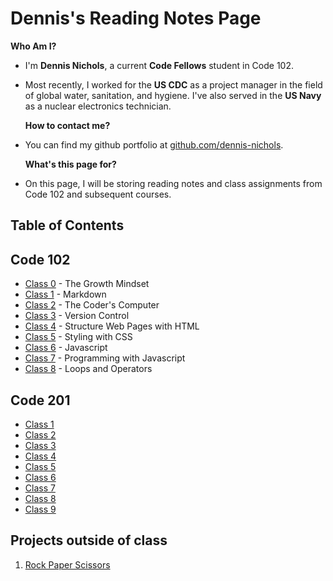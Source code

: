 # Dennis's Reading Notes Page

  **Who Am I?**

- I'm **Dennis Nichols**, a current **Code Fellows** student in Code 102.
- Most recently, I worked for the **US CDC** as a project manager in the field of global water, sanitation, and hygiene. I've also served in the **US Navy** as a nuclear electronics technician.

  **How to contact me?**

- You can find my github portfolio at [github.com/dennis-nichols](https://github.com/dennis-nichols).

  **What's this page for?**

- On this page, I will be storing reading notes and class assignments from Code 102 and subsequent courses.

## Table of Contents

## Code 102

- [Class 0](https://dennis-nichols.github.io/reading-notes/class_0) - The Growth Mindset
- [Class 1](https://dennis-nichols.github.io/reading-notes/class_1) - Markdown
- [Class 2](https://dennis-nichols.github.io/reading-notes/class_2) - The Coder's Computer
- [Class 3](https://dennis-nichols.github.io/reading-notes/class_3) - Version Control
- [Class 4](https://dennis-nichols.github.io/reading-notes/class_4) - Structure Web Pages with HTML
- [Class 5](https://dennis-nichols.github.io/reading-notes/class_5) - Styling with CSS
- [Class 6](https://dennis-nichols.github.io/reading-notes/class_6) - Javascript
- [Class 7](https://dennis-nichols.github.io/reading-notes/class_7) - Programming with Javascript
- [Class 8](https://dennis-nichols.github.io/reading-notes/class_8) - Loops and Operators

## Code 201

- [Class 1](https://dennis-nichols.github.io/reading-notes/201_class_1)
- [Class 2](https://dennis-nichols.github.io/reading-notes/201_class_2)
- [Class 3](https://dennis-nichols.github.io/reading-notes/201_class_3)
- [Class 4](https://dennis-nichols.github.io/reading-notes/201_class_4)
- [Class 5](https://dennis-nichols.github.io/reading-notes/201_class_5)
- [Class 6](https://dennis-nichols.github.io/reading-notes/201_class_6)
- [Class 7](https://dennis-nichols.github.io/reading-notes/201_class_7)
- [Class 8](https://dennis-nichols.github.io/reading-notes/201_class_8)
- [Class 9](https://dennis-nichols.github.io/reading-notes/201_class_9)

## Projects outside of class

1. [Rock Paper Scissors](https://dennis-nichols.github.io/yt_group_projects/rps1_notes_dn)
